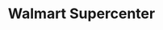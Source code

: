 ---
title: "Walmart Supercenter"
url: /kansas-city/walmart-supercenter-east-us-highway-40/
shop: supermarket
---